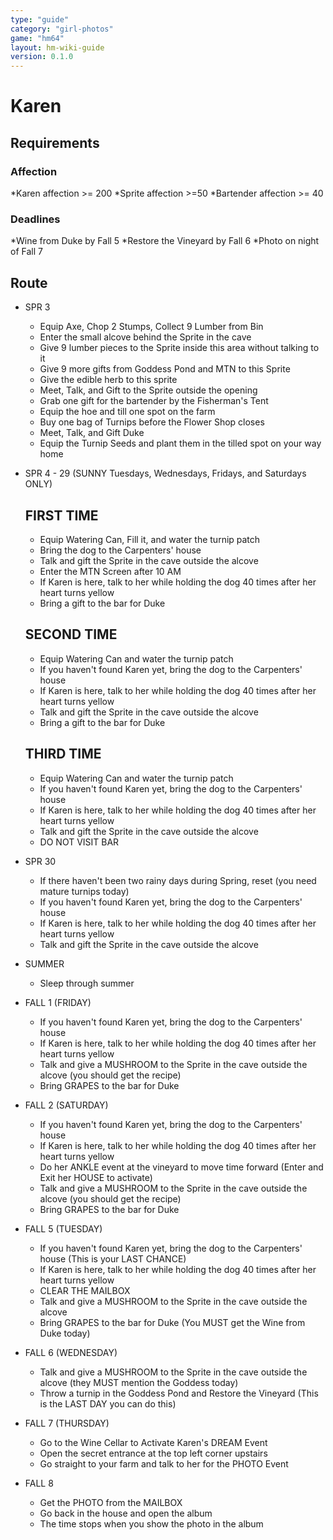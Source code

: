 ```yaml
---
type: "guide"
category: "girl-photos"
game: "hm64"
layout: hm-wiki-guide
version: 0.1.0
---
```


# Karen

## Requirements

### Affection
*Karen affection >= 200
*Sprite affection >=50
*Bartender affection >= 40

### Deadlines
*Wine from Duke by Fall 5
*Restore the Vineyard by Fall 6
*Photo on night of Fall 7

## Route
- SPR 3
  - Equip Axe, Chop 2 Stumps, Collect 9 Lumber from Bin
  - Enter the small alcove behind the Sprite in the cave
  - Give 9 lumber pieces to the Sprite inside this area without talking to it
  - Give 9 more gifts from Goddess Pond and MTN to this Sprite
  - Give the edible herb to this sprite
  - Meet, Talk, and Gift to the Sprite outside the opening
  - Grab one gift for the bartender by the Fisherman's Tent
  - Equip the hoe and till one spot on the farm
  - Buy one bag of Turnips before the Flower Shop closes
  - Meet, Talk, and Gift Duke
  - Equip the Turnip Seeds and plant them in the tilled spot on your way home
  
- SPR 4 - 29 (SUNNY Tuesdays, Wednesdays, Fridays, and Saturdays ONLY)
  ## FIRST TIME
  - Equip Watering Can, Fill it, and water the turnip patch
  - Bring the dog to the Carpenters' house
  - Talk and gift the Sprite in the cave outside the alcove
  - Enter the MTN Screen after 10 AM
  - If Karen is here, talk to her while holding the dog 40 times after her heart turns yellow
  - Bring a gift to the bar for Duke
  
  ## SECOND TIME
  - Equip Watering Can and water the turnip patch
  - If you haven't found Karen yet, bring the dog to the Carpenters' house
  - If Karen is here, talk to her while holding the dog 40 times after her heart turns yellow
  - Talk and gift the Sprite in the cave outside the alcove
  - Bring a gift to the bar for Duke

  ## THIRD TIME
  - Equip Watering Can and water the turnip patch
  - If you haven't found Karen yet, bring the dog to the Carpenters' house
  - If Karen is here, talk to her while holding the dog 40 times after her heart turns yellow
  - Talk and gift the Sprite in the cave outside the alcove
  - DO NOT VISIT BAR
  
- SPR 30
  - If there haven't been two rainy days during Spring, reset (you need mature turnips today)
  - If you haven't found Karen yet, bring the dog to the Carpenters' house
  - If Karen is here, talk to her while holding the dog 40 times after her heart turns yellow
  - Talk and gift the Sprite in the cave outside the alcove
- SUMMER
  - Sleep through summer
- FALL 1 (FRIDAY)
  - If you haven't found Karen yet, bring the dog to the Carpenters' house
  - If Karen is here, talk to her while holding the dog 40 times after her heart turns yellow
  - Talk and give a MUSHROOM to the Sprite in the cave outside the alcove (you should get the recipe)
  - Bring GRAPES to the bar for Duke
- FALL 2 (SATURDAY)
  - If you haven't found Karen yet, bring the dog to the Carpenters' house
  - If Karen is here, talk to her while holding the dog 40 times after her heart turns yellow
  - Do her ANKLE event at the vineyard to move time forward (Enter and Exit her HOUSE to activate)
  - Talk and give a MUSHROOM to the Sprite in the cave outside the alcove (you should get the recipe)
  - Bring GRAPES to the bar for Duke
- FALL 5 (TUESDAY)
  - If you haven't found Karen yet, bring the dog to the Carpenters' house (This is your LAST CHANCE)
  - If Karen is here, talk to her while holding the dog 40 times after her heart turns yellow
  - CLEAR THE MAILBOX
  - Talk and give a MUSHROOM to the Sprite in the cave outside the alcove
  - Bring GRAPES to the bar for Duke (You MUST get the Wine from Duke today)
- FALL 6 (WEDNESDAY)
  - Talk and give a MUSHROOM to the Sprite in the cave outside the alcove (they MUST mention the Goddess today)
  - Throw a turnip in the Goddess Pond and Restore the Vineyard (This is the LAST DAY you can do this)
- FALL 7 (THURSDAY)
  - Go to the Wine Cellar to Activate Karen's DREAM Event
  - Open the secret entrance at the top left corner upstairs
  - Go straight to your farm and talk to her for the PHOTO Event
- FALL 8
  - Get the PHOTO from the MAILBOX
  - Go back in the house and open the album
  - The time stops when you show the photo in the album
